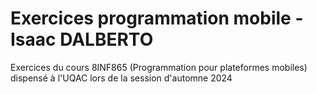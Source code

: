 # Exercices programmation mobile - Isaac DALBERTO #
Exercices du cours 8INF865 (Programmation pour plateformes mobiles) dispensé à l'UQAC lors de la session d'automne 2024
